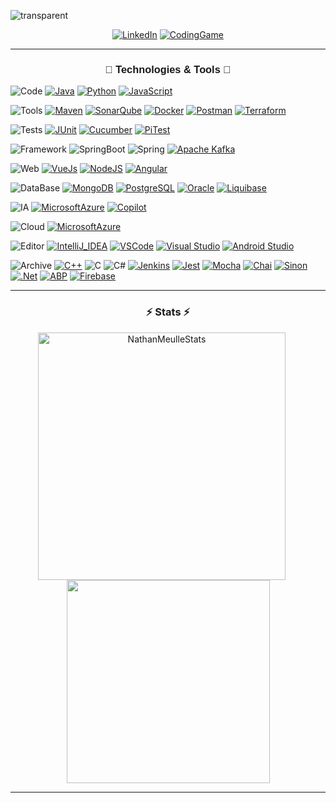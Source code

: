 ![transparent](https://capsule-render.vercel.app/api?type=transparent&fontColor=68a2c8&text=Nathan%20Meulle%20Github%20Page&height=150&fontSize=60&desc=Engineer%20specializing%20in%20computer%20science%20💻&descAlignY=75&descAlign=70)
<p align="center">
  <a href="https://www.linkedin.com/in/nathan-meulle/">
    <img src="https://img.shields.io/badge/-LinkedIn-blue?style=for-the-badge&logo=Linkedin&logoColor=white&link=https://www.linkedin.com/in/nathan-meulle//" alt="LinkedIn" /></a>
    <a href="https://www.codingame.com/profile/f7f82d074d522b2d3a5486e39aea81b08766404/">
     <img src="https://img.shields.io/badge/CodinGame-F2BB13?style=for-the-badge&logo=codingame&logoColor=white&link=https://www.codingame.com/profile/f7f82d074d522b2d3a5486e39aea81b08766404//" alt="CodingGame" />
  </a>
</p>
<hr>
<h3 align="center" style="font-family: Arial, Helvetica, sans-serif">🔧 Technologies & Tools 🔧</h3>


![Code](https://img.shields.io/badge/-💻_Code-ffffff?style=for-the-badge&logo=Peertube&logoColor=black)
[![Java](https://img.shields.io/badge/-Java-C72B2B?style=for-the-badge&logo=java&logoColor=white)](https://www.java.com/fr/)
[![Python](https://img.shields.io/badge/-Python-3776AB?style=for-the-badge&logo=python&logoColor=white)](https://www.python.org/)
[![JavaScript](https://img.shields.io/badge/-JavaScript-F7DF1E?style=for-the-badge&logo=javascript&logoColor=white)](https://developer.mozilla.org/fr/docs/Web/JavaScript)


![Tools](https://img.shields.io/badge/-🛠️_Tools-ffffff?style=for-the-badge&logo=Peertube&logoColor=black)
[![Maven](https://img.shields.io/badge/-Maven-BB0432?style=for-the-badge&logo=apachemaven&logoColor=white)](https://maven.apache.org/)
[![SonarQube](https://img.shields.io/badge/-SonarQube-3E87CC?style=for-the-badge&logo=sonarqube&logoColor=white)](https://www.sonarqube.org/)
[![Docker](https://img.shields.io/badge/-Docker-2082E8?style=for-the-badge&logo=docker&logoColor=white)](https://www.docker.com/)
[![Postman](https://img.shields.io/badge/Postman-FF6C37?style=for-the-badge&logo=postman&logoColor=white)](https://www.postman.com/)
[![Terraform](https://img.shields.io/badge/Terraform-7B42BC?style=for-the-badge&logo=terraform&logoColor=white)](https://www.terraform.io/)

![Tests](https://img.shields.io/badge/-✅_Tests-ffffff?style=for-the-badge&logo=Peertube&logoColor=black)
[![JUnit](https://img.shields.io/badge/-JUnit-23934F?style=for-the-badge&logo=junit5&logoColor=white)](https://junit.org/junit5/)
[![Cucumber](https://img.shields.io/badge/-Cucumber-169B14?style=for-the-badge&logo=cucumber&logoColor=white)](https://cucumber.io/)
[![PiTest](https://img.shields.io/badge/-PiTest-000000?style=for-the-badge&logo=pit&logoColor=white)](https://pitest.org/)

![Framework](https://img.shields.io/badge/-🏗️_Framework-ffffff?style=for-the-badge&logo=Peertube&logoColor=black)
![SpringBoot](https://img.shields.io/badge/-SpringBoot-6DB33F?style=for-the-badge&logo=springboot&logoColor=white)
![Spring](https://img.shields.io/badge/-Spring-6DB33F?style=for-the-badge&logo=spring&logoColor=white)
[![Apache Kafka](https://img.shields.io/badge/Apache%20Kafka-000?style=for-the-badge&logo=apachekafka)](https://kafka.apache.org/)

![Web](https://img.shields.io/badge/-🌐_Web-ffffff?style=for-the-badge&logo=Peertube&logoColor=black)
[![VueJs](https://img.shields.io/badge/-VueJs-36AF71?style=for-the-badge&logo=Vue.js&logoColor=white)](https://vuejs.org/)
[![NodeJS](https://img.shields.io/badge/Node.js-43853D?style=for-the-badge&logo=node.js&logoColor=white)](https://nodejs.org/en/)
[![Angular](https://img.shields.io/badge/-Angular-C52C25?style=for-the-badge&logo=angular&logoColor=white)](https://angular.io/)

![DataBase](https://img.shields.io/badge/-🗄️_DataBase-ffffff?style=for-the-badge&logo=Peertube&logoColor=black)
[![MongoDB](https://img.shields.io/badge/-MongoDB-4DB33D?style=for-the-badge&logo=mongodb&logoColor=white)](https://www.mongodb.com/)
[![PostgreSQL](https://img.shields.io/badge/-PostgreSQL-265380?style=for-the-badge&logo=postgresql&logoColor=white)](https://www.postgresql.org/)
[![Oracle](https://img.shields.io/badge/-Oracle-F80000?style=for-the-badge&logo=oracle&logoColor=white)](https://www.oracle.com/)
[![Liquibase](https://img.shields.io/badge/-Liquibase-D44528?style=for-the-badge&logo=liquibase&logoColor=white)](https://www.liquibase.org/)

![IA](https://img.shields.io/badge/-🤖_IA-ffffff?style=for-the-badge&logo=Peertube&logoColor=black)
[![MicrosoftAzure](https://img.shields.io/badge/-Microsoft%20Azure-65b2f8?style=for-the-badge&logo=microsoft%20azure&logoColor=white)](https://azure.microsoft.com/fr-fr)
[![Copilot](https://img.shields.io/badge/-Copilot-181717?style=for-the-badge&logo=github&logoColor=white)](https://github.com/features/copilot)


![Cloud](https://img.shields.io/badge/-☁️_Cloud-ffffff?style=for-the-badge&logo=Peertube&logoColor=black)
[![MicrosoftAzure](https://img.shields.io/badge/-Microsoft%20Azure-65b2f8?style=for-the-badge&logo=microsoft%20azure&logoColor=white)](https://azure.microsoft.com/fr-fr)

![Editor](https://img.shields.io/badge/-✏️_Editor-ffffff?style=for-the-badge&logo=Peertube&logoColor=black)
[![IntelliJ_IDEA](https://img.shields.io/badge/-IntelliJ_IDEA-1564E1?style=for-the-badge&logo=intellij-idea&logoColor=white)](https://www.jetbrains.com/fr-fr/idea/)
[![VSCode](https://img.shields.io/badge/-VSCode-2F95EF?style=for-the-badge&logo=visual-studio-code&logoColor=white)](https://code.visualstudio.com/)
[![Visual Studio](https://img.shields.io/badge/-VS-A05DED?style=for-the-badge&logo=visual-studio&logoColor=white)](https://code.visualstudio.com/)
[![Android Studio](https://img.shields.io/badge/-Android_Studio-45DD7E?style=for-the-badge&logo=androidstudio&logoColor=white)](https://developer.android.com/studio)


![Archive](https://img.shields.io/badge/-📦_Archive-ffffff?style=for-the-badge&logo=Peertube&logoColor=black)
[![C++](https://img.shields.io/badge/-C++-9E9E9E?style=for-the-badge&logo=c%2B%2B&logoColor=white)](https://isocpp.org/)<!-- 00599C -->
![C](https://img.shields.io/badge/-C-9E9E9E?style=for-the-badge&logo=c&logoColor=white)<!-- 4B56B1 -->
![C#](https://img.shields.io/badge/-C＃-9E9E9E?style=for-the-badge&logo=c-sharp&logoColor=white)<!-- 653278 -->
[![Jenkins](https://img.shields.io/badge/-Jenkins-9E9E9E?style=for-the-badge&logo=jenkins&logoColor=white)](https://www.jenkins.io/)<!-- C72025 -->
[![Jest](https://img.shields.io/badge/-Jest-9E9E9E?style=for-the-badge&logo=jest&logoColor=white)](https://jestjs.io/fr/)<!-- BB2812 -->
[![Mocha](https://img.shields.io/badge/-Mocha-9E9E9E?style=for-the-badge&logo=mocha&logoColor=white)](https://mochajs.org/)<!-- 775134 -->
[![Chai](https://img.shields.io/badge/-Chai-9E9E9E?style=for-the-badge&logo=Chai&logoColor=white)](https://www.chaijs.com/)<!-- A1413B -->
[![Sinon](https://img.shields.io/badge/-Sinon-9E9E9E?style=for-the-badge&logo=Sinon&logoColor=white)](https://sinonjs.org/)<!-- 854C35 -->
[![.Net](https://img.shields.io/badge/-.Net-9E9E9E?style=for-the-badge&logo=.net&logoColor=white)](https://dotnet.microsoft.com/)<!-- 115792 -->
[![ABP](https://img.shields.io/badge/-ABP.io-9E9E9E?style=for-the-badge&logo=abp.io&logoColor=white)](https://abp.io/)<!-- 300531 -->
[![Firebase](https://img.shields.io/badge/-Firebase-9E9E9E?style=for-the-badge&logo=firebase&logoColor=white)](https://firebase.google.com/)<!-- FEC31E -->


<hr>
<h3 align="center">⚡ Stats ⚡</h3>
<p align=center>
  <div align=center>
    <a href="https://github.com/denvercoder1/github-readme-streak-stats" title="Go to Source" style="display: inline-block;margin-right: 20px;">
      <img width=396 src="https://github-readme-streak-stats.herokuapp.com/?user=NathanMeulle&theme=prussian&hide_border=true&text_color=68a2c8" alt="NathanMeulleStats" />
    </a>
    <!---<a href="https://github.com/NathanMeulle" style="display: inline-block">
      <img width=396 src="https://github-readme-stats.vercel.app/api?username=NathanMeulle&show_icons=true&count_private=true&theme=prussian&hide_border=true&text_color=68a2c8"  alt="NathanMeulleStats" />
    </a>-->
  </div>
  <div align=center>
    <a href="https://github.com/NathanMeulle">
      <img width=325 align="center" src="http://github-profile-summary-cards.vercel.app/api/cards/repos-per-language?username=NathanMEULLE&theme=prussian&hide_border=true&text_color=68a2c8" />
    </a>
  </div>
</p>

<hr>

